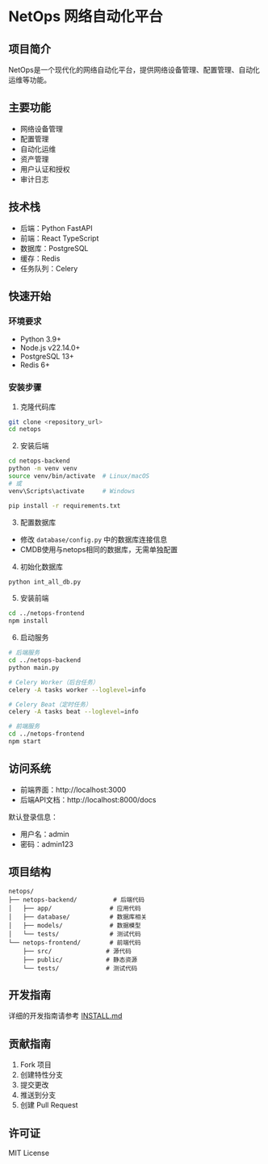 # NetOps 网络自动化平台

## 项目简介
NetOps是一个现代化的网络自动化平台，提供网络设备管理、配置管理、自动化运维等功能。

## 主要功能
- 网络设备管理
- 配置管理
- 自动化运维
- 资产管理
- 用户认证和授权
- 审计日志

## 技术栈
- 后端：Python FastAPI
- 前端：React TypeScript
- 数据库：PostgreSQL
- 缓存：Redis
- 任务队列：Celery

## 快速开始

### 环境要求
- Python 3.9+
- Node.js v22.14.0+
- PostgreSQL 13+
- Redis 6+

### 安装步骤

1. 克隆代码库
```bash
git clone <repository_url>
cd netops
```

2. 安装后端
```bash
cd netops-backend
python -m venv venv
source venv/bin/activate  # Linux/macOS
# 或
venv\Scripts\activate     # Windows

pip install -r requirements.txt
```

3. 配置数据库
- 修改 `database/config.py` 中的数据库连接信息
- CMDB使用与netops相同的数据库，无需单独配置

4. 初始化数据库
```bash
python int_all_db.py
```

5. 安装前端
```bash
cd ../netops-frontend
npm install
```

6. 启动服务
```bash
# 后端服务
cd ../netops-backend
python main.py

# Celery Worker（后台任务）
celery -A tasks worker --loglevel=info

# Celery Beat（定时任务）
celery -A tasks beat --loglevel=info

# 前端服务
cd ../netops-frontend
npm start
```

## 访问系统
- 前端界面：http://localhost:3000
- 后端API文档：http://localhost:8000/docs

默认登录信息：
- 用户名：admin
- 密码：admin123

## 项目结构
```
netops/
├── netops-backend/          # 后端代码
│   ├── app/                # 应用代码
│   ├── database/           # 数据库相关
│   ├── models/             # 数据模型
│   └── tests/              # 测试代码
└── netops-frontend/        # 前端代码
    ├── src/               # 源代码
    ├── public/            # 静态资源
    └── tests/             # 测试代码
```

## 开发指南
详细的开发指南请参考 [INSTALL.md](INSTALL.md)

## 贡献指南
1. Fork 项目
2. 创建特性分支
3. 提交更改
4. 推送到分支
5. 创建 Pull Request

## 许可证
MIT License 